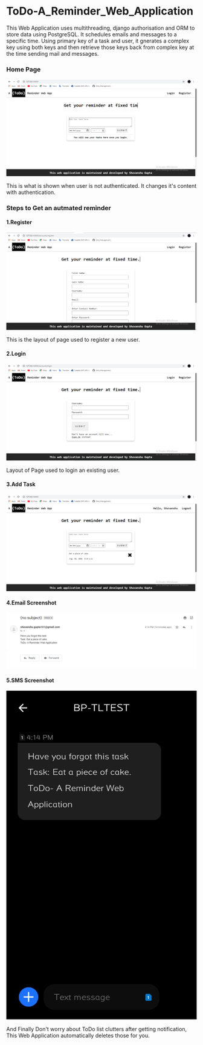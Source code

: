 # ToDo-A_Reminder_Web_Application
This Web Application uses multithreading, django authorisation and ORM to store data using PostgreSQL. It schedules emails and messages to a specific time. Using primary key of a 
task and user, it gnerates a complex key using both keys and then retrieve those keys back from complex key at the time sending mail and messages.

### Home Page
![GitHub Logo](/images/1.png)

This is what is shown when user is not authenticated. It changes it's content with authentication.

### Steps to Get an autmated reminder
#### 1.Register
![GitHub Logo](/images/4.png)

This is the layout of page used to register a new user.

#### 2.Login
![GitHub Logo](/images/5.png)

Layout of Page used to login an existing user.

#### 3.Add Task
![GitHub Logo](/images/6.png)

#### 4.Email Screenshot
![GitHub Logo](/images/7.png)

#### 5.SMS Screenshot
![GitHub Logo](/images/8.png)

And Finally Don't worry about ToDo list clutters after getting notification, This Web Application automatically deletes those for you.
